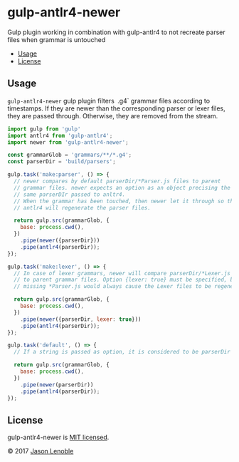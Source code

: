 # gulp-antlr4-newer

Gulp plugin working in combination with gulp-antlr4 to not recreate parser files when grammar is untouched

  * [Usage](#usage)
  * [License](#license)


## Usage

`gulp-antlr4-newer` gulp plugin filters` `.g4` grammar files according to timestamps. If they are newer than the corresponding parser or lexer files, they are passed through. Otherwise, they are removed from the stream.

```js
import gulp from 'gulp'
import antlr4 from 'gulp-antlr4';
import newer from 'gulp-antlr4-newer';

const grammarGlob = 'grammars/**/*.g4';
const parserDir = 'build/parsers';

gulp.task('make:parser', () => {
  // newer compares by default parserDir/*Parser.js files to parent
  // grammar files. newer expects an option as an object precising the
  // same parserDIr passed to anltr4.
  // When the grammar has been touched, then newer let it through so that
  // antlr4 will regenerate the parser files.

  return gulp.src(grammarGlob, {
    base: process.cwd(),
  })
    .pipe(newer({parserDir}))
    .pipe(antlr4(parserDir));
});

gulp.task('make:lexer', () => {
  // In case of lexer grammars, newer will compare parserDir/*Lexer.js files
  // to parent grammar files. Option {lexer: true} must be specified, because
  // missing *Parser.js would always cause the Lexer files to be regenerated

  return gulp.src(grammarGlob, {
    base: process.cwd(),
  })
    .pipe(newer({parserDir, lexer: true}))
    .pipe(antlr4(parserDir));
});

gulp.task('default', () => {
  // If a string is passed as option, it is considered to be parserDir

  return gulp.src(grammarGlob, {
    base: process.cwd(),
  })
    .pipe(newer(parserDir))
    .pipe(antlr4(parserDir));
});
```

## License

gulp-antlr4-newer is [MIT licensed](./LICENSE).

© 2017 [Jason Lenoble](mailto:jason.lenoble@gmail.com)
